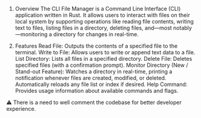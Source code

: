 1. Overview
The CLI File Manager is a Command Line Interface (CLI) application written in Rust. It allows users to interact with files on their local system by supporting operations like reading file contents, writing text to files, listing files in a directory, deleting files, and—most notably—monitoring a directory for changes in real-time.

2. Features
Read File: Outputs the contents of a specified file to the terminal.
Write to File: Allows users to write or append text data to a file.
List Directory: Lists all files in a specified directory.
Delete File: Deletes specified files (with a confirmation prompt).
Monitor Directory (New / Stand-out Feature):
Watches a directory in real-time, printing a notification whenever files are created, modified, or deleted.
Automatically reloads any file list or index if desired.
Help Command: Provides usage information about available commands and flags.

⚠️ There is a need to well comment the codebase for better developer experience.